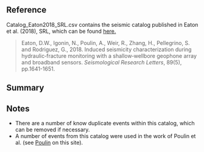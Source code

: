 <h2> Reference </h2>
  
<p> Catalog_Eaton2018_SRL.csv contains the seismic catalog published in Eaton et al. (2018), SRL, which can be found <a href="https://pubs.geoscienceworld.org/ssa/srl/article/543218/induced-seismicity-characterization-during?casa_token=yh-OBTD_SpcAAAAA:XQRSqBDz927xBR4HeIaOlpTzCyM4sOfrWpQPRttwfT1J8duyvNi27dKB-Y1HPJ39FPP4Q4c"> here.</a></p>

<blockquote> Eaton, D.W., Igonin, N., Poulin, A., Weir, R., Zhang, H., Pellegrino, S. and Rodriguez, G., 2018. Induced seismicity characterization during hydraulic‐fracture monitoring with a shallow‐wellbore geophone array and broadband sensors. <i>Seismological Research Letters</i>, 89(5), pp.1641-1651. </blockquote>

<h2> Summary </h2>

<h2> Notes </h2>

<ul>
  <li> There are a number of know duplicate events within this catalog, which can be removed if necessary. </li>
  <li> A number of events from this catalog were used in the work of Poulin et al. (see <a href="https://github.com/ToC2ME/ToC2ME/tree/master/poulin"> Poulin</a> on this site). </li>
</ul> 

